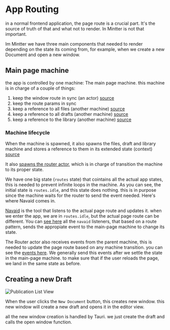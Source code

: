 # App Routing

in a normal frontend application, the page route is a crucial part. It's the source of truth of that and what not to render. In Mintter is not that important.

Im Mintter we have three main components that needed to render depending on the state its coming from, for example, when we create a new Document and open a new window.

## Main page machine

the app is controlled by one machine: The main page machine. this machine is in charge of a couple of things:

1. keep the window route in sync (an actor) [source]('https://github.com/mintterteam/mintter/blob/master/frontend/app/src/main-page-machine.ts#L558-L636')
2. keep the route params in sync
3. keep a reference to all files (another machine) [source]('https://github.com/mintterteam/mintter/blob/master/frontend/app/src/main-page-machine.ts#L11-L70')
4. keep a reference to all drafts (another machine) [source]('https://github.com/mintterteam/mintter/blob/master/frontend/app/src/main-page-machine.ts#L87-L144')
5. keep a reference to the library (another machine) [source]('https://github.com/mintterteam/mintter/blob/master/frontend/app/src/components/library/library-machine.ts')

### Machine lifecycle

When the machine is spawned, it also spawns the files, draft and library machine and stores a reference to them in its extended state (context) [source](https://github.com/mintterteam/mintter/blob/master/frontend/app/src/main-page-machine.ts#L252-L254)

It also [spawns the router actor](https://github.com/mintterteam/mintter/blob/master/frontend/app/src/main-page-machine.ts#L265-L268), which is in charge of transition the machine to its proper state.

We have one big state (`routes` state) that cointains all the actual app states, this is needed to prevent infinite loops in the machine.
As you can see, the initial state is `routes.idle`, and this state does nothing. this is in purpose since the machine waits for the router to send the event needed. Here's where Navaid comes in.

[Navaid](https://github.com/lukeed/navaid) is the tool that listens to the actual page route and updates it. when we enter the app, we are in `routes.idle`, but the actual page route can be different. You can [see here](https://github.com/mintterteam/mintter/blob/master/frontend/app/src/main-page-machine.ts#L559-L602) all the `navaid` listeners, that based on a route pattern, sends the appropiate event to the main-page machine to change its state.

The Router actor also receives events from the parent machine, this is needed to update the page route based on any machine transition. you can see the [events here](https://github.com/mintterteam/mintter/blob/master/frontend/app/src/main-page-machine.ts#L603-L633). We generally send this events after we settle the state in the main-page machine. to make sure that if the user reloads the page, we land in the same state as before.

## Creating a new Draft

![Publication List View]('./publication-list.png')

When the user clicks the `New Document` button, this creates new window. this new window will create a new draft and opens it in the editor view.

all the new window creation is handled by Tauri. we just create the draft and calls the open window function.
